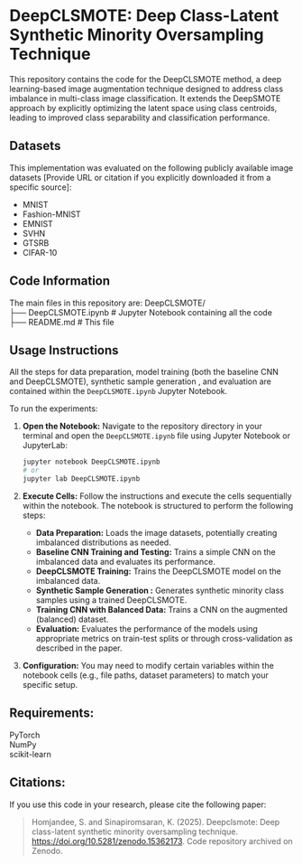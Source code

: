 # DeepCLSMOTE: Deep Class-Latent Synthetic Minority Oversampling Technique

  This repository contains the code for the DeepCLSMOTE method, a deep learning-based image augmentation technique designed to address class imbalance in multi-class image classification. It extends the DeepSMOTE approach by explicitly optimizing the latent space using class centroids, leading to improved class separability and classification performance.
  
## Datasets
This implementation was evaluated on the following publicly available image datasets
[Provide URL or citation if you explicitly downloaded it from a specific source]:
* MNIST
* Fashion-MNIST
* EMNIST
* SVHN
* GTSRB
* CIFAR-10

## Code Information
The main files in this repository are:
DeepCLSMOTE/  
├── DeepCLSMOTE.ipynb     # Jupyter Notebook containing all the code  
├── README.md            # This file 

## Usage Instructions
All the steps for data preparation, model training (both the baseline CNN and DeepCLSMOTE), synthetic sample generation , and evaluation are contained within the `DeepCLSMOTE.ipynb` Jupyter Notebook.

To run the experiments:

1.  **Open the Notebook:** Navigate to the repository directory in your terminal and open the `DeepCLSMOTE.ipynb` file using Jupyter Notebook or JupyterLab:

    ```bash
    jupyter notebook DeepCLSMOTE.ipynb
    # or
    jupyter lab DeepCLSMOTE.ipynb
    ```

2.  **Execute Cells:** Follow the instructions and execute the cells sequentially within the notebook. The notebook is structured to perform the following steps:
    * **Data Preparation:** Loads the image datasets, potentially creating imbalanced distributions as needed.
    * **Baseline CNN Training and Testing:** Trains a simple CNN on the imbalanced data and evaluates its performance.
    * **DeepCLSMOTE Training:** Trains the DeepCLSMOTE model on the imbalanced data.
    * **Synthetic Sample Generation :** Generates synthetic minority class samples using a trained DeepCLSMOTE.
    * **Training CNN with Balanced Data:** Trains a CNN on the augmented (balanced) dataset.
    * **Evaluation:** Evaluates the performance of the models using appropriate metrics on train-test splits or through cross-validation as described in the paper.

3.  **Configuration:** You may need to modify certain variables within the notebook cells (e.g., file paths, dataset parameters) to match your specific setup.

## Requirements:
PyTorch   
NumPy  
scikit-learn  

## Citations: 
If you use this code in your research, please cite the following paper:
> Homjandee, S. and Sinapiromsaran, K. (2025). Deepclsmote: Deep class-latent synthetic minority oversampling technique. https://doi.org/10.5281/zenodo.15362173. Code repository archived on Zenodo.
 
